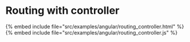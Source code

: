 # Routing with controller

{% embed include file="src/examples/angular/routing_controller.html" %}
{% embed include file="src/examples/angular/routing_controller.js" %}



